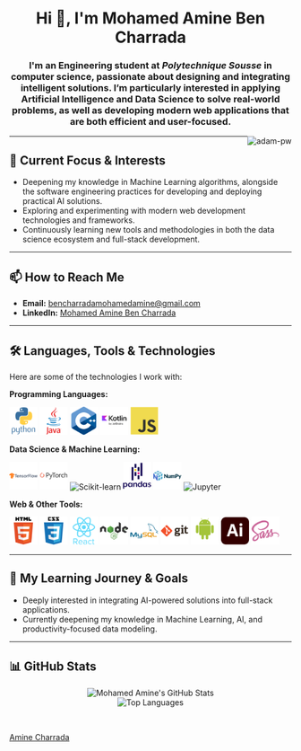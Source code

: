 <h1 align="center">Hi 👋, I'm Mohamed Amine Ben Charrada</h1>
<h3 align="center">
  I'm an <strong>Engineering student</strong> at <em>Polytechnique Sousse</em> in computer science, passionate about designing and integrating intelligent solutions. I’m particularly interested in applying Artificial Intelligence and Data Science to solve real-world problems, as well as developing modern web applications that are both efficient and user-focused.
</h3>



<p><img align="right" src="https://github.com/Adam-pw/Adam-pw/blob/main/animation_500_kxa883sd.gif" alt="adam-pw" /></p>


---

## 🔭 Current Focus & Interests

*   Deepening my knowledge in Machine Learning algorithms, alongside the software engineering practices for developing and deploying practical AI solutions.
*   Exploring and experimenting with modern web development technologies and frameworks.
*   Continuously learning new tools and methodologies in both the data science ecosystem and full-stack development.

---

## 📫 How to Reach Me

*   **Email:** [bencharradamohamedamine@gmail.com](mailto:bencharradamohamedamine@gmail.com)
*   **LinkedIn:** [Mohamed Amine Ben Charrada](https://www.linkedin.com/in/mohamed-amine-ben-charrada-877896203/)


---



## 🛠️ Languages, Tools & Technologies

Here are some of the technologies I work with:

**Programming Languages:**
<p align="left">
  <img src="https://raw.githubusercontent.com/devicons/devicon/master/icons/python/python-original-wordmark.svg" alt="Python" width="50" height="50"/> 
  <img src="https://raw.githubusercontent.com/devicons/devicon/master/icons/java/java-original-wordmark.svg" alt="Java" width="50" height="50"/> 
  <img src="https://raw.githubusercontent.com/devicons/devicon/master/icons/cplusplus/cplusplus-original.svg" alt="C++" width="50" height="50"/> 
  <img src="https://raw.githubusercontent.com/devicons/devicon/master/icons/kotlin/kotlin-original-wordmark.svg" alt="Kotlin" width="50" height="50"/> 
  <img src="https://raw.githubusercontent.com/devicons/devicon/master/icons/javascript/javascript-original.svg" alt="JavaScript" width="50" height="50"/> 
  <!-- Add R if you use it: <img src="https://raw.githubusercontent.com/devicons/devicon/master/icons/r/r-original.svg" alt="R" width="50" height="50"/>  -->
</p>

**Data Science & Machine Learning:**
<p align="left">
  <img src="https://raw.githubusercontent.com/devicons/devicon/master/icons/tensorflow/tensorflow-original-wordmark.svg" alt="TensorFlow" width="50" height="50"/> 
  <img src="https://raw.githubusercontent.com/devicons/devicon/master/icons/pytorch/pytorch-original-wordmark.svg" alt="PyTorch" width="50" height="50"/> 
  <img src="https://upload.wikimedia.org/wikipedia/commons/thumb/0/05/Scikit_learn_logo_small.svg/1200px-Scikit_learn_logo_small.svg.png" alt="Scikit-learn" width="50" height="50"/> 
  <img src="https://raw.githubusercontent.com/devicons/devicon/master/icons/pandas/pandas-original-wordmark.svg" alt="Pandas" width="50" height="50"/> 
  <img src="https://raw.githubusercontent.com/devicons/devicon/master/icons/numpy/numpy-original-wordmark.svg" alt="NumPy" width="50" height="50"/> 
  <img src="https://jupyter.org/assets/main-logo.svg" alt="Jupyter" width="50" height="50"/> 
</p>

**Web & Other Tools:**
<p align="left">
  <img src="https://raw.githubusercontent.com/devicons/devicon/master/icons/html5/html5-original-wordmark.svg" alt="HTML5" width="50" height="50"/> 
  <img src="https://raw.githubusercontent.com/devicons/devicon/master/icons/css3/css3-original-wordmark.svg" alt="CSS3" width="50" height="50"/> 
  <img src="https://raw.githubusercontent.com/devicons/devicon/master/icons/react/react-original-wordmark.svg" alt="React" width="50" height="50"/> 
  <img src="https://raw.githubusercontent.com/devicons/devicon/master/icons/nodejs/nodejs-original-wordmark.svg" alt="Node.js" width="50" height="50"/> 
  <img src="https://raw.githubusercontent.com/devicons/devicon/master/icons/mysql/mysql-original-wordmark.svg" alt="MySQL" width="50" height="50"/> 
  <img src="https://raw.githubusercontent.com/devicons/devicon/master/icons/git/git-original-wordmark.svg" alt="Git" width="50" height="50"/> 
  <img src="https://raw.githubusercontent.com/devicons/devicon/master/icons/android/android-original-wordmark.svg" alt="Android" width="50" height="50"/> 
  <img src="https://raw.githubusercontent.com/devicons/devicon/master/icons/illustrator/illustrator-plain.svg" alt="Illustrator" width="50" height="50"/> 
  <img src="https://raw.githubusercontent.com/devicons/devicon/master/icons/sass/sass-original.svg" alt="Sass" width="50" height="50"/> 
  <!-- Add other tools like Docker, Kubernetes, Cloud platforms (AWS, GCP, Azure) if applicable -->
</p>

---

## 🌱 My Learning Journey & Goals

*   Deeply interested in integrating AI-powered solutions into full-stack applications.
*   Currently deepening my knowledge in Machine Learning, AI, and productivity-focused data modeling.




---

## 📊 GitHub Stats

<p align="center">
  <img src="https://github-readme-stats.vercel.app/api?username=aminecharrada&show_icons=true&theme=radical&count_private=true" alt="Mohamed Amine's GitHub Stats"/>
  <br/>
  <img src="https://github-readme-stats.vercel.app/api/top-langs/?username=aminecharrada&layout=compact&theme=radical" alt="Top Languages"/>
</p>

<br>
      

[Amine Charrada](https://github.com/aminecharrada)
